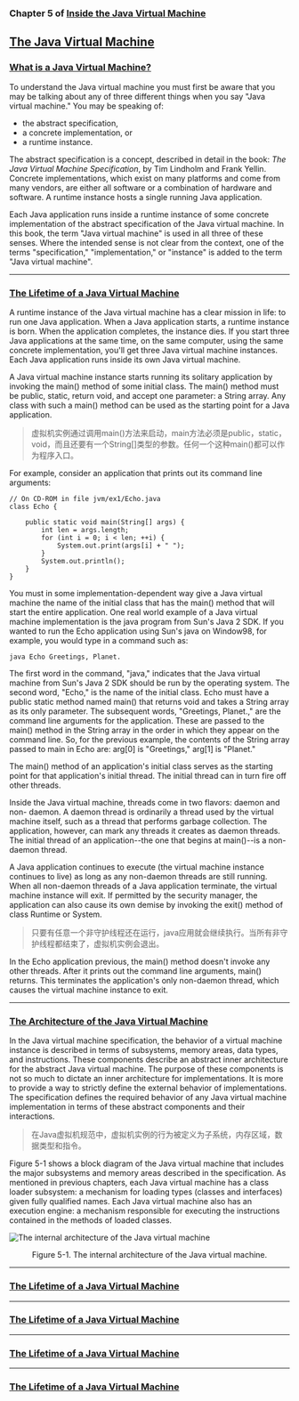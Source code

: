 ### Chapter 5 of [Inside the Java Virtual Machine](https://www.artima.com/insidejvm/ed2/index.html)
## [The Java Virtual Machine](https://www.artima.com/insidejvm/ed2/jvm.html)

### [What is a Java Virtual Machine?](https://www.artima.com/insidejvm/ed2/jvm.html)

To understand the Java virtual machine you must first be aware that you may be talking about any of three different things when you say "Java virtual machine." You may be speaking of:

* the abstract specification,
* a concrete implementation, or
* a runtime instance.

The abstract specification is a concept, described in detail in the book: _The Java Virtual Machine Specification_, by Tim Lindholm and Frank Yellin. Concrete implementations, which exist on many platforms and come from many vendors, are either all software or a combination of hardware and software. A runtime instance hosts a single running Java application.

Each Java application runs inside a runtime instance of some concrete implementation of the abstract specification of the Java virtual machine. In this book, the term "Java virtual machine" is used in all three of these senses. Where the intended sense is not clear from the context, one of the terms "specification," "implementation," or "instance" is added to the term "Java virtual machine".

---
### [The Lifetime of a Java Virtual Machine](https://www.artima.com/insidejvm/ed2/jvm.html)

A runtime instance of the Java virtual machine has a clear mission in life: to run one Java application. When a Java application starts, a runtime instance is born. When the application completes, the instance dies. If you start three Java applications at the same time, on the same computer, using the same concrete implementation, you'll get three Java virtual machine instances. Each Java application runs inside its own Java virtual machine.

A Java virtual machine instance starts running its solitary application by invoking the main() method of some initial class. The main() method must be public, static, return void, and accept one parameter: a String array. Any class with such a main() method can be used as the starting point for a Java application.
>虚拟机实例通过调用main()方法来启动，main方法必须是public，static，void，而且还要有一个String[]类型的参数。任何一个这种main()都可以作为程序入口。

For example, consider an application that prints out its command line arguments:

    // On CD-ROM in file jvm/ex1/Echo.java
    class Echo {
    
        public static void main(String[] args) {
            int len = args.length;
            for (int i = 0; i < len; ++i) {
                System.out.print(args[i] + " ");
            }
            System.out.println();
        }
    }

You must in some implementation-dependent way give a Java virtual machine the name of the initial class that has the main() method that will start the entire application. One real world example of a Java virtual machine implementation is the java program from Sun's Java 2 SDK. If you wanted to run the Echo application using Sun's java on Window98, for example, you would type in a command such as:

    java Echo Greetings, Planet.
    
The first word in the command, "java," indicates that the Java virtual machine from Sun's Java 2 SDK should be run by the operating system. The second word, "Echo," is the name of the initial class. Echo must have a public static method named main() that returns void and takes a String array as its only parameter. The subsequent words, "Greetings, Planet.," are the command line arguments for the application. These are passed to the main() method in the String array in the order in which they appear on the command line. So, for the previous example, the contents of the String array passed to main in Echo are: arg[0] is "Greetings," arg[1] is "Planet."

The main() method of an application's initial class serves as the starting point for that application's initial thread. The initial thread can in turn fire off other threads.

Inside the Java virtual machine, threads come in two flavors: daemon and non- daemon. A daemon thread is ordinarily a thread used by the virtual machine itself, such as a thread that performs garbage collection. The application, however, can mark any threads it creates as daemon threads. The initial thread of an application--the one that begins at main()--is a non- daemon thread.

A Java application continues to execute (the virtual machine instance continues to live) as long as any non-daemon threads are still running. When all non-daemon threads of a Java application terminate, the virtual machine instance will exit. If permitted by the security manager, the application can also cause its own demise by invoking the exit() method of class Runtime or System.
>只要有任意一个非守护线程还在运行，java应用就会继续执行。当所有非守护线程都结束了，虚拟机实例会退出。

In the Echo application previous, the main() method doesn't invoke any other threads. After it prints out the command line arguments, main() returns. This terminates the application's only non-daemon thread, which causes the virtual machine instance to exit.

---
### [The Architecture of the Java Virtual Machine](https://www.artima.com/insidejvm/ed2/jvm2.html)

In the Java virtual machine specification, the behavior of a virtual machine instance is described in terms of subsystems, memory areas, data types, and instructions. These components describe an abstract inner architecture for the abstract Java virtual machine. The purpose of these components is not so much to dictate an inner architecture for implementations. It is more to provide a way to strictly define the external behavior of implementations. The specification defines the required behavior of any Java virtual machine implementation in terms of these abstract components and their interactions.
>在Java虚拟机规范中，虚拟机实例的行为被定义为子系统，内存区域，数据类型和指令。

Figure 5-1 shows a block diagram of the Java virtual machine that includes the major subsystems and memory areas described in the specification. As mentioned in previous chapters, each Java virtual machine has a class loader subsystem: a mechanism for loading types (classes and interfaces) given fully qualified names. Each Java virtual machine also has an execution engine: a mechanism responsible for executing the instructions contained in the methods of loaded classes.

![The internal architecture of the Java virtual machine](https://www.artima.com/insidejvm/ed2/images/fig5-1.gif "The internal architecture of the Java virtual machine")

<center>Figure 5-1. The internal architecture of the Java virtual machine.</center>



---
### [The Lifetime of a Java Virtual Machine](https://www.artima.com/insidejvm/ed2/jvm.html)

---
### [The Lifetime of a Java Virtual Machine](https://www.artima.com/insidejvm/ed2/jvm.html)

---
### [The Lifetime of a Java Virtual Machine](https://www.artima.com/insidejvm/ed2/jvm.html)

---
### [The Lifetime of a Java Virtual Machine](https://www.artima.com/insidejvm/ed2/jvm.html)

